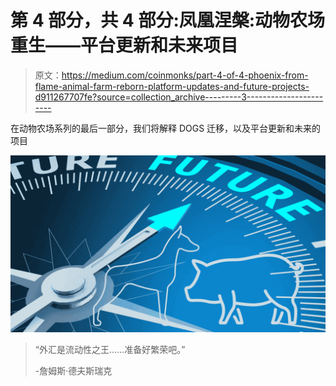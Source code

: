 # 第 4 部分，共 4 部分:凤凰涅槃:动物农场重生——平台更新和未来项目

> 原文：<https://medium.com/coinmonks/part-4-of-4-phoenix-from-flame-animal-farm-reborn-platform-updates-and-future-projects-d911267707fe?source=collection_archive---------3----------------------->

在动物农场系列的最后一部分，我们将解释 DOGS 迁移，以及平台更新和未来的项目

![](img/bdc925c4d53cba1a5e6eadedaf0a23ce.png)

> “外汇是流动性之王……准备好繁荣吧。”
> 
> -詹姆斯·德夫斯瑞克